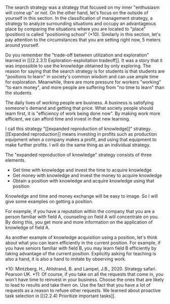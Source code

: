 
The search strategy was a strategy that focused on my inner "enthusiasm will come up" or not. On the other hand, let's focus on the outside of yourself in this section. In the classification of management strategy, a strategy to analyze surrounding situations and occupy an advantageous place by comparing the situations where you are located to "place" (position) is called "positioning school" (*10). Similarly in this section, let's pay attention to the circumstances that you are setting right now, 5 meters around yourself.

Do you remember the "trade-off between utilization and exploration" learned in [[(2.2.3.1) Exploration-exploitation tradeoff]]. It was a story that it was impossible to use the knowledge obtained by only exploring. The reason for saying that the search strategy is for students is that students are "positions to learn" in society's common wisdom and can use ample time for exploration. Meanwhile, there are more pressure for workers "working" "to earn money", and more people are suffering from "no time to learn" than the students.

The daily lives of working people are business. A business is satisfying someone's demand and getting that price. What society people should learn first, it is "efficiency of work being done now". By making work more efficient, we can afford time and invest in that new learning.

I call this strategy "[[expanded reproduction of knowledge]]" strategy. [[Expanded reproduction]] means investing in profits such as production equipment when a company makes a profit, and using that equipment to make further profits. I will do the same thing as an individual strategy.

The "expanded reproduction of knowledge" strategy consists of three elements.

- Get time with knowledge and invest the time to acquire knowledge
- Get money with knowledge and invest the money to acquire knowledge
- Obtain a position with knowledge and acquire knowledge using that position

Knowledge and time and money exchange will be easy to image. So I will give some examples on getting a position.

For example, if you have a reputation within the company that you are a person familiar with field A, counseling on field A will concentrate on you. By doing this, you get more and more information on the application of knowledge of field A.

As another example of knowledge acquisition using a position, let's think about what you can learn efficiently in the current position. For example, if you have seniors familiar with field B, you may learn field B efficiently by taking advantage of the current position. Explicitly asking for teaching is also a hand, it is also a hand to imitate by observing work.

*10: Mintzberg, H., Ahlstrand, B. and Lampel, J.B., 2020. Strategy safari. Pearson UK.
*11: Of course, if you take on all the requests that come in, you won't have time to reinvest in your business. Choose the ones that are likely to lead to results and take them on. Use the fact that you have a lot of requests as a reason to refuse other requests. We learned about proactive task selection in [[(2.2.4) Prioritize important tasks]].
